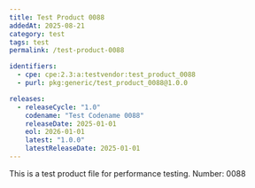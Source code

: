 ```yaml
---
title: Test Product 0088
addedAt: 2025-08-21
category: test
tags: test
permalink: /test-product-0088

identifiers:
  - cpe: cpe:2.3:a:testvendor:test_product_0088
  - purl: pkg:generic/test_product_0088@1.0.0

releases:
  - releaseCycle: "1.0"
    codename: "Test Codename 0088"
    releaseDate: 2025-01-01
    eol: 2026-01-01
    latest: "1.0.0"
    latestReleaseDate: 2025-01-01
---
```


This is a test product file for performance testing. Number: 0088

